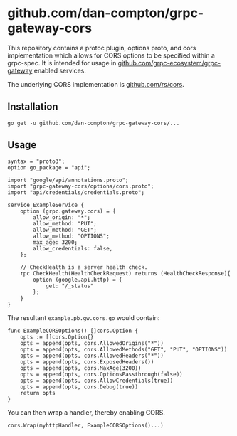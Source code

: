 # github.com/dan-compton/grpc-gateway-cors

This repository contains a protoc plugin, options proto, and cors implementation which allows
for CORS options to be specified within a grpc-spec.  It is intended for usage in [github.com/grpc-ecosystem/grpc-gateway](https://github.com/grpc-ecosystem/grpc-gateway)
enabled services.  


The underlying CORS implementation is [github.com/rs/cors](https://github.com/rs/cors). 

## Installation

`go get -u github.com/dan-compton/grpc-gateway-cors/...`

## Usage

```
syntax = "proto3";
option go_package = "api";

import "google/api/annotations.proto";
import "grpc-gateway-cors/options/cors.proto";
import "api/credentials/credentials.proto";

service ExampleService {
    option (grpc.gateway.cors) = {
        allow_origin: "*";
        allow_method: "PUT";
        allow_method: "GET";
        allow_method: "OPTIONS";
        max_age: 3200;
        allow_credentials: false,
    };

    // CheckHealth is a server health check.
    rpc CheckHealth(HealthCheckRequest) returns (HealthCheckResponse){
        option (google.api.http) = {
            get: "/_status"
        };
    }
}

```

The resultant `example.pb.gw.cors.go` would contain: 

```
func ExampleCORSOptions() []cors.Option {
	opts := []cors.Option{}
	opts = append(opts, cors.AllowedOrigins("*"))
	opts = append(opts, cors.AllowedMethods("GET", "PUT", "OPTIONS"))
	opts = append(opts, cors.AllowedHeaders("*"))
	opts = append(opts, cors.ExposedHeaders())
	opts = append(opts, cors.MaxAge(3200))
	opts = append(opts, cors.OptionsPassthrough(false))
	opts = append(opts, cors.AllowCredentials(true))
	opts = append(opts, cors.Debug(true))
	return opts
}
```

You can then wrap a handler, thereby enabling CORS.

```
cors.Wrap(myhttpHandler, ExampleCORSOptions()...)
```
